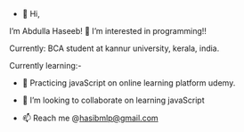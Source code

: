 - 👋 Hi,

 I’m Abdulla Haseeb!
 👀 I’m interested in programming!!

Currently: BCA student at kannur university, kerala, india.

Currently learning:-
- 🌱 Practicing javaScript on online learning platform udemy.


- 💞️ I’m looking to collaborate on learning javaScript
- 📫 Reach me @hasibmlp@gmail.com

<!---
hasibmlp/hasibmlp is a ✨ special ✨ repository because its `README.md` (this file) appears on your GitHub profile.
You can click the Preview link to take a look at your changes.
--->

